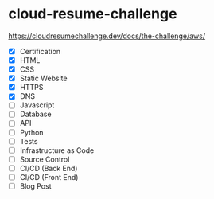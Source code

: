 # cloud-resume-challenge
https://cloudresumechallenge.dev/docs/the-challenge/aws/

- [x] Certification
- [x] HTML
- [X] CSS
- [X] Static Website
- [X] HTTPS
- [X] DNS
- [ ] Javascript
- [ ] Database
- [ ] API
- [ ] Python
- [ ] Tests
- [ ] Infrastructure as Code
- [ ] Source Control
- [ ] CI/CD (Back End)
- [ ] CI/CD (Front End)
- [ ] Blog Post
